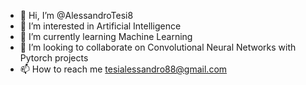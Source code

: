 - 👋 Hi, I’m @AlessandroTesi8
- 👀 I’m interested in Artificial Intelligence
- 🌱 I’m currently learning Machine Learning
- 💞️ I’m looking to collaborate on Convolutional Neural Networks with Pytorch projects
- 📫 How to reach me tesialessandro88@gmail.com

<!---
AlessandroTesi8/AlessandroTesi8 is a ✨ special ✨ repository because its `README.md` (this file) appears on your GitHub profile.
You can click the Preview link to take a look at your changes.
--->
